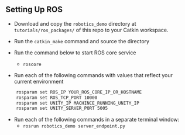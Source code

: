 ## Setting Up ROS
- Download and copy the `robotics_demo` directory at `tutorials/ros_packages/` of this repo to your Catkin workspace.
- Run the `catkin_make` command and source the directory
- Run the command below to start ROS core service
	- `roscore`

- Run each of the following commands with values that reflect your current environment

```bash
    rosparam set ROS_IP YOUR_ROS_CORE_IP_OR_HOSTNAME
    rosparam set ROS_TCP_PORT 10000
    rosparam set UNITY_IP MACHINCE_RUNNING_UNITY_IP
    rosparam set UNITY_SERVER_PORT 5005
```

- Run each of the following commands in a separate terminal window:
	- `rosrun robotics_demo server_endpoint.py`
